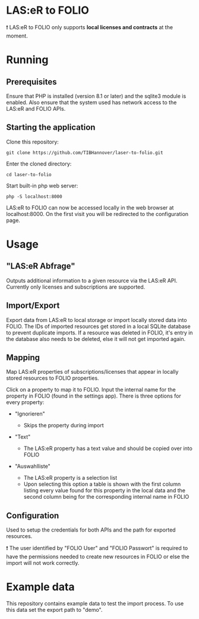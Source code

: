 # LAS:eR to FOLIO

❗ LAS:eR to FOLIO only supports **local licenses and contracts** at the moment.
# Running

## Prerequisites
Ensure that PHP is installed (version 8.1 or later) and the sqlite3 module is enabled. 
Also ensure that the system used has network access to the LAS:eR and FOLIO APIs.

## Starting the application
Clone this repository:
```
git clone https://github.com/TIBHannover/laser-to-folio.git
```
Enter the cloned directory:
```
cd laser-to-folio
```
Start built-in php web server:
```
php -S localhost:8000
```
LAS:eR to FOLIO can now be accessed locally in the web browser at localhost:8000.
On the first visit you will be redirected to the configuration page.
# Usage
## "LAS:eR Abfrage"
Outputs additional information to a given resource via the LAS:eR API.
Currently only licenses and subscriptions are supported.

## Import/Export
Export data from LAS:eR to local storage or import locally stored data into FOLIO.
The IDs of imported resources get stored in a local SQLite database to prevent duplicate imports.
If a resource was deleted in FOLIO, it's entry in the database also needs to be deleted, else it will not get imported again.

## Mapping
Map LAS:eR properties of subscriptions/licenses that appear in locally stored resources to FOLIO properties.

Click on a property to map it to FOLIO.
Input the internal name for the property in FOLIO (found in the settings app).
There is three options for every property:
- "Ignorieren"
	- Skips the property during import

- "Text"
	- The LAS:eR property has a text value and should be copied over into FOLIO

- "Auswahlliste"
	- The LAS:eR property is a selection list
	- Upon selecting this option a table is shown with the first column listing every value found for this property in the local data and the second column being for the corresponding internal name in FOLIO

## Configuration
Used to setup the credentials for both APIs and the path for exported resources.

❗ The user identified by "FOLIO User" and "FOLIO Passwort" is required to have the permissions needed to create new resources in FOLIO or else the import will not work correctly.


# Example data
This repository contains example data to test the import process.
To use this data set the export path to "demo".
